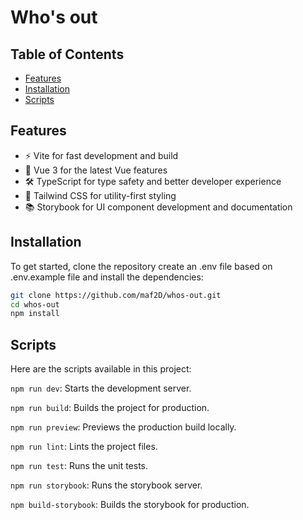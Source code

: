 # Who's out

## Table of Contents

- [Features](#features)
- [Installation](#installation)
- [Scripts](#scripts)

## Features

- ⚡️ Vite for fast development and build
- 🖖 Vue 3 for the latest Vue features
- 🛠 TypeScript for type safety and better developer experience
- 🎨 Tailwind CSS for utility-first styling
- 📚 Storybook for UI component development and documentation

## Installation

To get started, clone the repository create an .env file based on .env.example file and install the dependencies:

```sh
git clone https://github.com/maf2D/whos-out.git
cd whos-out
npm install
```

## Scripts

Here are the scripts available in this project:

`npm run dev`: Starts the development server.

`npm run build`: Builds the project for production.

`npm run preview`: Previews the production build locally.

`npm run lint`: Lints the project files.

`npm run test`: Runs the unit tests.

`npm run storybook`: Runs the storybook server.

`npm build-storybook`: Builds the storybook for production. 
